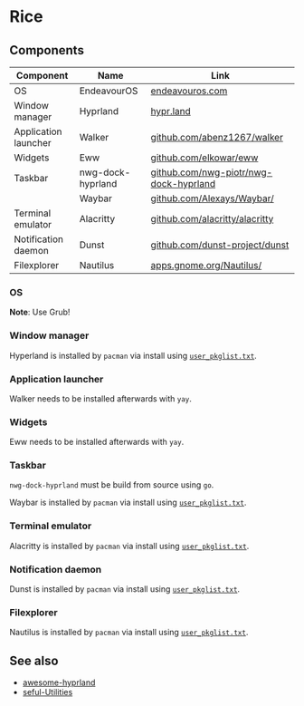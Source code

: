 # Rice

## Components

| Component            | Name              | Link                                                                                     |
| -------------------- | ----------------- | ---------------------------------------------------------------------------------------- |
| OS                   | EndeavourOS       | [endeavouros.com](https://endeavouros.com/)                                              |
| Window manager       | Hyprland          | [hypr.land](https://hypr.land/)                                                          |
| Application launcher | Walker            | [github.com/abenz1267/walker](https://github.com/abenz1267/walker)                       |
| Widgets              | Eww               | [github.com/elkowar/eww](https://github.com/elkowar/eww)                                 |
| Taskbar              | nwg-dock-hyprland | [github.com/nwg-piotr/nwg-dock-hyprland](https://github.com/nwg-piotr/nwg-dock-hyprland) |
|                      | Waybar            | [github.com/Alexays/Waybar/](https://github.com/Alexays/Waybar/)                         |
| Terminal emulator    | Alacritty         | [github.com/alacritty/alacritty](https://github.com/alacritty/alacritty)                 |
| Notification daemon  | Dunst             | [github.com/dunst-project/dunst](https://github.com/dunst-project/dunst)                 |
| Filexplorer          | Nautilus          | [apps.gnome.org/Nautilus/](https://apps.gnome.org/Nautilus/)                             |

### OS

**Note**: Use Grub!

### Window manager

Hyperland is installed by `pacman` via install using [`user_pkglist.txt`](user_pkglist.txt).

### Application launcher

Walker needs to be installed afterwards with `yay`.

### Widgets

Eww needs to be installed afterwards with `yay`.

### Taskbar

`nwg-dock-hyprland` must be build from source using `go`.

Waybar is installed by `pacman` via install using [`user_pkglist.txt`](user_pkglist.txt).

### Terminal emulator

Alacritty is installed by `pacman` via install using [`user_pkglist.txt`](user_pkglist.txt).

### Notification daemon

Dunst is installed by `pacman` via install using [`user_pkglist.txt`](user_pkglist.txt).

### Filexplorer

Nautilus is installed by `pacman` via install using [`user_pkglist.txt`](user_pkglist.txt).

## See also

- [awesome-hyprland](https://github.com/hyprland-community/awesome-hyprland)
- [seful-Utilities](https://wiki.hypr.land/Useful-Utilities/)
